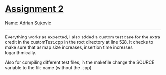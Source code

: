 # [Assignment 2](https://www.cs.binghamton.edu/~kchiu/cs440/assign/2/)

Name: Adrian Sujkovic

---

Everything works as expected, I also added a custom test case for the extra credit in the customTest.cpp in the root directory at line 528. It checks to make sure that as map size increases, insertion time increases logarithmically.

Also for compiling different test files, in the makefile change the SOURCE variable to the file name (without the .cpp)
